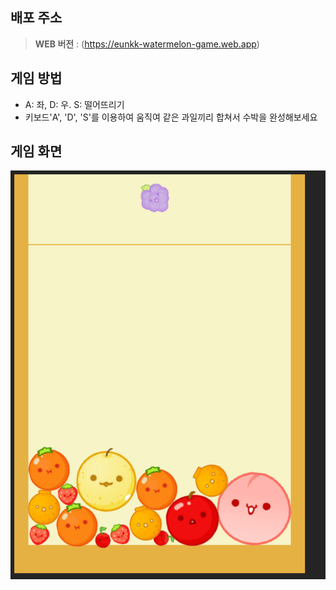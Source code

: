 ## 배포 주소

> **WEB 버전** : (https://eunkk-watermelon-game.web.app) <br>

## 게임 방법
- A: 좌, D: 우. S: 떨어뜨리기
- 키보드'A', 'D', 'S'를 이용하여 움직여 같은 과일끼리 합쳐서 수박을 완성해보세요

## 게임 화면


![게임화면 이미지](/public/수박게임.png)
